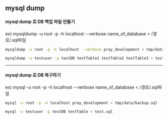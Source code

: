 ## mysql dump



#### mysql dump 로 DB 백업 파일 만들기

ex) mysqldump -u root -p -h localhost --verbose name_of_database > /경로/.sql파일

```bash
mysqldump -u root -p -h localhost --verbose pray_development > tmp/data/backup.sql

mysqldump -u testuser -p testDB testTable1 testTable2 testTable3 > test.sql
```



------



#### mysql dump 로 DB 복구하기

ex) mysql -u root -p -h localhost --verbose name_of_database < /경로/.sql파일

```bash
mysql -u root -p -h localhost pray_development < tmp/data/backup.sql

mysql -u testuser -p testDB testTable < test.sql
```

